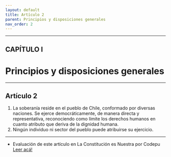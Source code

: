 ```yaml
---
layout: default
title: Artículo 2
parent: Principios y disposiciones generales
nav_order: 2
---
```


---

## CAPÍTULO I 
# Principios y disposiciones generales

---

## Artículo 2

1. La soberanía reside en el pueblo de Chile, conformado por diversas naciones.
Se ejerce democráticamente, de manera directa y representativa, reconociendo como límite los derechos humanos en cuanto atributo que deriva de la dignidad humana.
2. Ningún individuo ni sector del pueblo puede atribuirse su ejercicio.

---
- Evaluación de este artículo en La Constitución es Nuestra por Codepu
<a target="_blank" href="https://laconstitucionesnuestra.cl/evaluaciones/verevaluaciones/46">Leer acá!</a>
